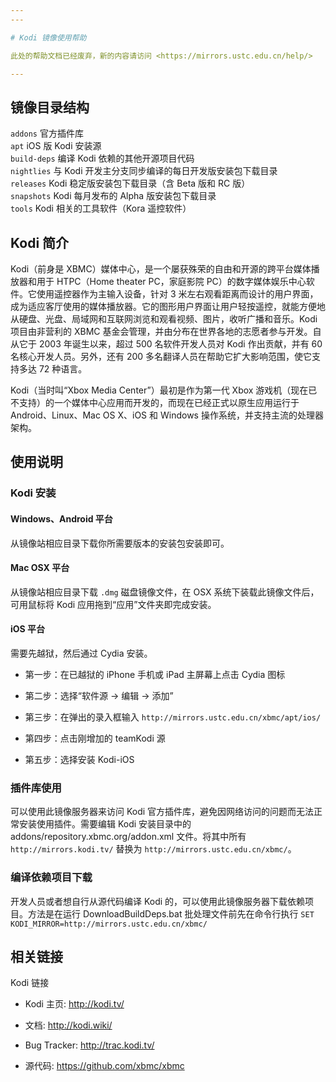 ```yaml
---
---

# Kodi 镜像使用帮助

此处的帮助文档已经废弃，新的内容请访问 <https://mirrors.ustc.edu.cn/help/>

---
```


## 镜像目录结构

`addons` 官方插件库  
`apt` iOS 版 Kodi 安装源  
`build-deps` 编译 Kodi 依赖的其他开源项目代码  
`nightlies` 与 Kodi 开发主分支同步编译的每日开发版安装包下载目录  
`releases` Kodi 稳定版安装包下载目录（含 Beta 版和 RC 版）  
`snapshots` Kodi 每月发布的 Alpha 版安装包下载目录  
`tools` Kodi 相关的工具软件（Kora 遥控软件）

## Kodi 简介

Kodi（前身是 XBMC）媒体中心，是一个屡获殊荣的自由和开源的跨平台媒体播放器和用于 HTPC（Home theater PC，家庭影院 PC）的数字媒体娱乐中心软件。它使用遥控器作为主输入设备，针对 3 米左右观看距离而设计的用户界面，成为适应客厅使用的媒体播放器。它的图形用户界面让用户轻按遥控，就能方便地从硬盘、光盘、局域网和互联网浏览和观看视频、图片，收听广播和音乐。Kodi 项目由非营利的 XBMC 基金会管理，并由分布在世界各地的志愿者参与开发。自从它于 2003 年诞生以来，超过 500 名软件开发人员对 Kodi 作出贡献，并有 60 名核心开发人员。另外，还有 200 多名翻译人员在帮助它扩大影响范围，使它支持多达 72 种语言。

Kodi（当时叫“Xbox Media Center”）最初是作为第一代 Xbox 游戏机（现在已不支持）的一个媒体中心应用而开发的，而现在已经正式以原生应用运行于 Android、Linux、Mac OS X、iOS 和 Windows 操作系统，并支持主流的处理器架构。

## 使用说明

### Kodi 安装

#### Windows、Android 平台

从镜像站相应目录下载你所需要版本的安装包安装即可。

#### Mac OSX 平台

从镜像站相应目录下载 `.dmg` 磁盘镜像文件，在 OSX 系统下装载此镜像文件后，可用鼠标将 Kodi 应用拖到“应用”文件夹即完成安装。

#### iOS 平台

需要先越狱，然后通过 Cydia 安装。

- 第一步：在已越狱的 iPhone 手机或 iPad 主屏幕上点击 Cydia 图标

- 第二步：选择“软件源 → 编辑 → 添加”

- 第三步：在弹出的录入框输入 `http://mirrors.ustc.edu.cn/xbmc/apt/ios/`

- 第四步：点击刚增加的 teamKodi 源

- 第五步：选择安装 Kodi-iOS

### 插件库使用

可以使用此镜像服务器来访问 Kodi 官方插件库，避免因网络访问的问题而无法正常安装使用插件。需要编辑 Kodi 安装目录中的 addons/repository.xbmc.org/addon.xml 文件。将其中所有 `http://mirrors.kodi.tv/` 替换为 `http://mirrors.ustc.edu.cn/xbmc/`。

### 编译依赖项目下载

开发人员或者想自行从源代码编译 Kodi 的，可以使用此镜像服务器下载依赖项目。方法是在运行 DownloadBuildDeps.bat 批处理文件前先在命令行执行 `SET KODI_MIRROR=http://mirrors.ustc.edu.cn/xbmc/`

## 相关链接

Kodi 链接

- Kodi 主页: <http://kodi.tv/>

- 文档: <http://kodi.wiki/>

- Bug Tracker: <http://trac.kodi.tv/>

- 源代码: <https://github.com/xbmc/xbmc>
